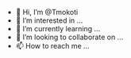 - 👋 Hi, I’m @Tmokoti
- 👀 I’m interested in ...
- 🌱 I’m currently learning ...
- 💞️ I’m looking to collaborate on ...
- 📫 How to reach me ...

<!---
Tmokoti/Tmokoti is a ✨ special ✨ repository because its `README.md` (this file) appears on your GitHub profile.
You can click the Preview link to take a look at your changes.
--->
